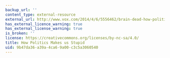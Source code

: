 ```yaml
---
backup_url: ''
content_type: external-resource
external_url: http://www.vox.com/2014/4/6/5556462/brain-dead-how-politics-makes-us-stupid
has_external_licence_warning: true
has_external_license_warning: true
is_broken: ''
license: https://creativecommons.org/licenses/by-nc-sa/4.0/
title: How Politics Makes us Stupid
uid: 9b47da36-a39a-4ca6-9a00-c3c5a3060540
---
```

